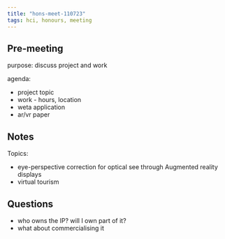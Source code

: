 ```yaml
---
title: "hons-meet-110723"
tags: hci, honours, meeting
---
```


## Pre-meeting
purpose: discuss project and work

agenda:
- project topic
- work - hours, location
- weta application
- ar/vr paper


## Notes
Topics: 
- eye-perspective correction for optical see through Augmented reality displays
- virtual tourism

## Questions
- who owns the IP? will I own part of it?
- what about commercialising it
